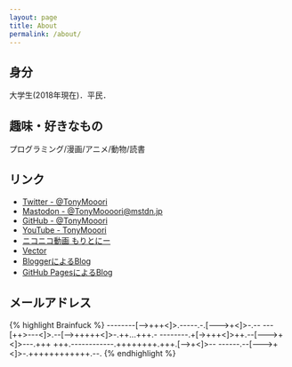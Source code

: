```yaml
---
layout: page
title: About
permalink: /about/
---
```


## 身分
大学生(2018年現在)．平民．

## 趣味・好きなもの
プログラミング/漫画/アニメ/動物/読書

## リンク

* [Twitter - @TonyMooori]()
* [Mastodon - @TonyMoooori@mstdn.jp](https://mstdn.jp/@TonyMoooori)
* [GitHub - @TonyMooori](https://github.com/TonyMooori/)
* [YouTube - TonyMooori](https://www.youtube.com/channel/UC65EnthiaOclVsl-B9F4W8A)
* [ニコニコ動画 もりとにー](http://www.nicovideo.jp/user/53332547)
* [Vector](http://www.vector.co.jp/vpack/browse/person/an060190.html)
* [BloggerによるBlog](http://tony-mooori.blogspot.jp/)
* [GitHub PagesによるBlog](http://tonymooori.github.io/)

## メールアドレス
{% highlight Brainfuck %}
--------[-->+++<]>.-----.-.[--->+<]>-.-- 
---[++>---<]>.--[-->+++++<]>-.++...+++.- 
--------.+[->+++<]>++.--[--->+<]>---.+++ 
+++.------------.++++++++.+++.[-->+<]>-- 
------.--[--->+<]>-.++++++++++++.--.
{% endhighlight %}
